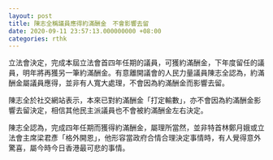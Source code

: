 ```yaml
---
layout: post
title: 陳志全稱議員應得約滿酬金　不會影響去留
date: 2020-09-11 23:57:13.000000000 +08:00
categories: rthk
---
```


立法會決定，完成本屆立法會首四年任期的議員，可獲約滿酬金，下年度留任的議員，明年將再獲另一筆約滿酬金。有意離開議會的人民力量議員陳志全認為，約滿酬金屬議員應得，並非有人寬大處理，不會因為約滿酬金而影響去留。

陳志全於社交網站表示，本來已對約滿酬金「打定輸數」，亦不會因為約滿酬金影響去留決定，相信其他民主派議員也不會被約滿酬金左右決定。

陳志全認為，完成四年任期而獲得約滿酬金，屬理所當然，並非特首林鄭月娥或立法會主席梁君彥「格外開恩」，他形容當政府合情合理決定事情時，有人覺得意外驚喜，屬今時今日香港最可悲的事情。
